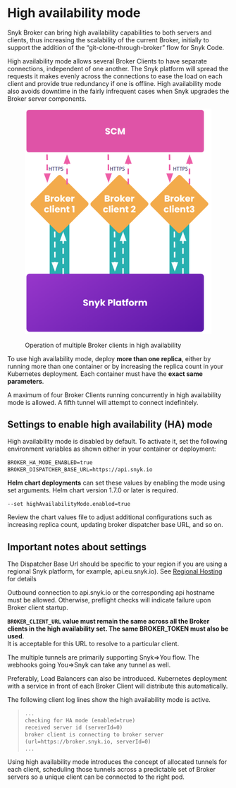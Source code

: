 # High availability mode

Snyk Broker can bring high availability capabilities to both servers and clients, thus increasing the scalability of the current Broker, initially to support the addition of the “git-clone-through-broker” flow for Snyk Code.

High availability mode allows several Broker Clients to have separate connections, independent of one another. The Snyk platform will spread the requests it makes evenly across the connections to ease the load on each client and provide true redundancy if one is offline. High availability mode also avoids downtime in the fairly infrequent cases when Snyk upgrades the Broker server components.

<figure><img src="../../.gitbook/assets/snyk-broker-ha-mode.png" alt="Operation of multiple Broker clients in high availability"><figcaption><p>Operation of multiple Broker clients in high availability</p></figcaption></figure>

To use high availability mode, deploy **more than one replica**, either by running more than one container or by increasing the replica count in your Kubernetes deployment. Each container must have the **exact same parameters**.

A maximum of four Broker Clients running concurrently in high availability mode is allowed. A fifth tunnel will attempt to connect indefinitely.

## Settings to enable high availability (HA) mode

High availability mode is disabled by default. To activate it, set the following environment variables as shown either in your container or deployment:

```
BROKER_HA_MODE_ENABLED=true
BROKER_DISPATCHER_BASE_URL=https://api.snyk.io
```

**Helm chart deployments** can set these values by enabling the mode using set arguments. Helm chart version 1.7.0 or later is required.

```
--set highAvailabilityMode.enabled=true
```

Review the chart values file to adjust additional configurations such as increasing replica count, updating broker dispatcher base URL, and so on.

## **Important notes about settings**

The Dispatcher Base Url should be specific to your region if you are using a regional Snyk platform, for example, api.eu.snyk.io). See [Regional Hosting](https://docs.snyk.io/more-info/data-residency-at-snyk) for details

Outbound connection to api.snyk.io or the corresponding api hostname must be allowed. Otherwise, preflight checks will indicate failure upon Broker client startup.

**`BROKER_CLIENT_URL` value must remain the same across all the Broker clients in the high availability set. The same BROKER\_TOKEN must also be used**.\
It is acceptable for this URL to resolve to a particular client.

The multiple tunnels are primarily supporting Snyk=>You flow. The webhooks going You=>Snyk can take any tunnel as well.

Preferably, Load Balancers can also be introduced. Kubernetes deployment with a service in front of each Broker Client will distribute this automatically.

The following client log lines show the high availability mode is active.

> ```shell
> ...
> checking for HA mode (enabled=true)
> received server id (serverId=0)
> broker client is connecting to broker server (url=https://broker.snyk.io, serverId=0)
> ...
> ```

Using high availability mode introduces the concept of allocated tunnels for each client, scheduling those tunnels across a predictable set of Broker servers so a unique client can be connected to the right pod.
